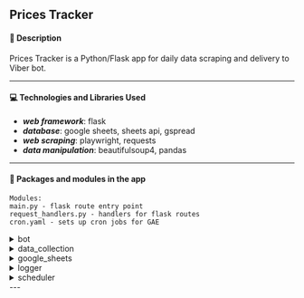 ## Prices Tracker

#### :page_facing_up: Description
Prices Tracker is a Python/Flask app for daily data scraping and delivery to Viber bot.

---
#### :computer: Technologies and Libraries Used
    
- ***web framework***: flask
- ***database***: google sheets, sheets api, gspread
- ***web scraping***: playwright, requests
- ***data manipulation***: beautifulsoup4, pandas

---
#### :bookmark_tabs: Packages and modules in the app
    Modules:
    main.py - flask route entry point
    request_handlers.py - handlers for flask routes
    cron.yaml - sets up cron jobs for GAE

<details>
<summary>bot</summary>
<br>
user management, message generation, custom viber keyboards
<br>
</details>

<details>
<summary>data_collection</summary>
<br>
scraping, extraction and storage of data
</details>

<details>
<summary>google_sheets</summary>
<br>
handles google Sheets API and gspread lib
</details>

<details>
<summary>logger</summary>
<br>
manages logging with logging module / google cloud logging
</details>

<details>
<summary>scheduler</summary>
<br>
for scheduling tasks in conatinerized environment.
For GAE deployment scheduling is done with GAE scheduler/cron.yaml
</details>
---
